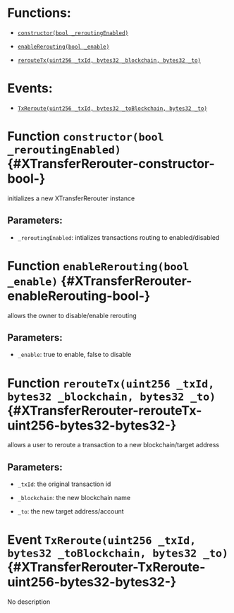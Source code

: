 # Functions:

- [`constructor(bool _reroutingEnabled)`](#XTransferRerouter-constructor-bool-)

- [`enableRerouting(bool _enable)`](#XTransferRerouter-enableRerouting-bool-)

- [`rerouteTx(uint256 _txId, bytes32 _blockchain, bytes32 _to)`](#XTransferRerouter-rerouteTx-uint256-bytes32-bytes32-)

# Events:

- [`TxReroute(uint256 _txId, bytes32 _toBlockchain, bytes32 _to)`](#XTransferRerouter-TxReroute-uint256-bytes32-bytes32-)

# Function `constructor(bool _reroutingEnabled)` {#XTransferRerouter-constructor-bool-}

initializes a new XTransferRerouter instance

## Parameters:

- `_reroutingEnabled`:    intializes transactions routing to enabled/disabled   

# Function `enableRerouting(bool _enable)` {#XTransferRerouter-enableRerouting-bool-}

allows the owner to disable/enable rerouting

## Parameters:

- `_enable`:     true to enable, false to disable

# Function `rerouteTx(uint256 _txId, bytes32 _blockchain, bytes32 _to)` {#XTransferRerouter-rerouteTx-uint256-bytes32-bytes32-}

   allows a user to reroute a transaction to a new blockchain/target address

## Parameters:

- `_txId`:        the original transaction id

- `_blockchain`:  the new blockchain name

- `_to`:          the new target address/account

# Event `TxReroute(uint256 _txId, bytes32 _toBlockchain, bytes32 _to)` {#XTransferRerouter-TxReroute-uint256-bytes32-bytes32-}

No description
